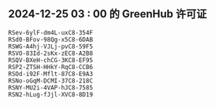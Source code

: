 ## 2024-12-25 03 : 00 的 GreenHub 许可证
```
RSev-6ylF-dm4L-uxC8-354F
RSd0-BFov-98Qg-x5C8-6DAB
RSWG-A4hj-VJLj-pvC8-59F5
RSVO-83Id-2sKx-zEC8-A2B8
RSQV-BXeH-chCG-3KC8-EF95
RSP2-ZTSH-HHkY-RqC8-CCB6
RSOd-i92F-Mflt-87C8-E9A3
RSNo-oGqM-DCMI-37C8-218C
RSNY-MU2i-4VAP-hJC8-7585
RSN2-hLug-fJjl-XVC8-8D19
```
